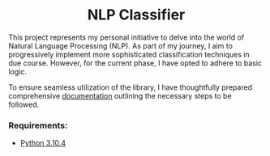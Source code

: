 <h1 align="center">NLP Classifier</h1>
This project represents my personal initiative to delve into the world of Natural Language Processing (NLP). As part of my journey, I aim to progressively implement more sophisticated classification techniques in due course. However, for the current phase, I have opted to adhere to basic logic.

To ensure seamless utilization of the library, I have thoughtfully prepared comprehensive [documentation](https://github.com/luizmiguelrosa/NLP-Classifier/wiki) outlining the necessary steps to be followed.

### Requirements:
* [Python 3.10.4](https://www.python.org/downloads/release/python-3104/)
